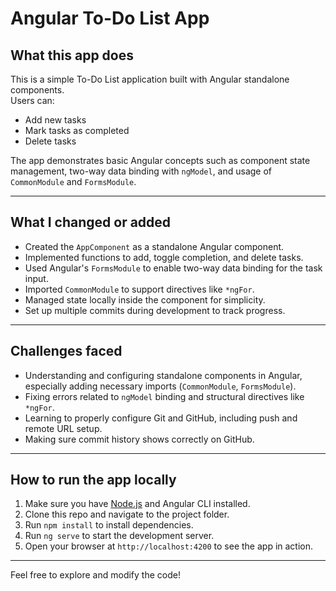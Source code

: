 # Angular To-Do List App

## What this app does

This is a simple To-Do List application built with Angular standalone components.  
Users can:
- Add new tasks  
- Mark tasks as completed  
- Delete tasks  

The app demonstrates basic Angular concepts such as component state management, two-way data binding with `ngModel`, and usage of `CommonModule` and `FormsModule`.

---

## What I changed or added

- Created the `AppComponent` as a standalone Angular component.  
- Implemented functions to add, toggle completion, and delete tasks.  
- Used Angular's `FormsModule` to enable two-way data binding for the task input.  
- Imported `CommonModule` to support directives like `*ngFor`.  
- Managed state locally inside the component for simplicity.  
- Set up multiple commits during development to track progress.

---

## Challenges faced

- Understanding and configuring standalone components in Angular, especially adding necessary imports (`CommonModule`, `FormsModule`).  
- Fixing errors related to `ngModel` binding and structural directives like `*ngFor`.  
- Learning to properly configure Git and GitHub, including push and remote URL setup.  
- Making sure commit history shows correctly on GitHub.

---

## How to run the app locally

1. Make sure you have [Node.js](https://nodejs.org/) and Angular CLI installed.  
2. Clone this repo and navigate to the project folder.  
3. Run `npm install` to install dependencies.  
4. Run `ng serve` to start the development server.  
5. Open your browser at `http://localhost:4200` to see the app in action.

---

Feel free to explore and modify the code!

